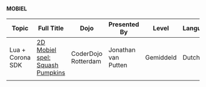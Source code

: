 #### MOBIEL

| Topic            | Full Title                                                                                | Dojo                | Presented By        | Level     | Language | Description                                 | Type         | Category |
| ---------------- | ----------------------------------------------------------------------------------------- | ------------------- | ------------------- | --------- | -------- | ------------------------------------------- | ------------ | -------- |
| Lua + Corona SDK | [2D Mobiel spel: Squash Pumpkins](https://github.com/CoderDojoRotterdam/corona-halloween) | CoderDojo Rotterdam | Jonathan van Putten | Gemiddeld | Dutch    | Bouw een 2D game voor mobiel met Corona SDK | Dojo Created | Tutorial |
|                  |                                                                                           |                     |                     |           |          |                                             |              |          |
